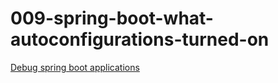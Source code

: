 009-spring-boot-what-autoconfigurations-turned-on
=================================================

[Debug spring boot applications](http://www.leveluplunch.com/java/tutorials/009-spring-boot-what-autoconfigurations-turned-on/)
